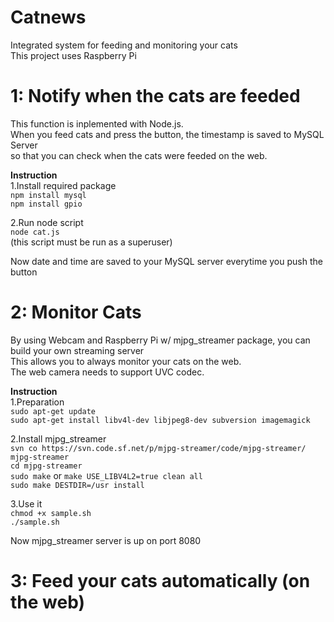 Catnews
=======
Integrated system for feeding and monitoring your cats  
This project uses Raspberry Pi

1: Notify when the cats are feeded
==================
This function is inplemented with Node.js.    
When you feed cats and press the button, the timestamp is saved to MySQL Server  
so that you can check when the cats were feeded on the web.  

__Instruction__  
1.Install required package  
`npm install mysql`  
`npm install gpio`  

2.Run node script  
`node cat.js`  
(this script must be run as a superuser)  

Now date and time are saved to your MySQL server everytime you push the button  

2: Monitor Cats  
==================
By using Webcam and Raspberry Pi w/ mjpg_streamer package, you can build your own streaming server  
This allows you to always monitor your cats on the web.  
The web camera needs to support UVC codec.  


__Instruction__  
1.Preparation  
`sudo apt-get update`  
`sudo apt-get install libv4l-dev libjpeg8-dev subversion imagemagick`  
  
2.Install mjpg_streamer  
`svn co https://svn.code.sf.net/p/mjpg-streamer/code/mjpg-streamer/ mjpg-streamer`  
`cd mjpg-streamer`  
`sudo make` or `make USE_LIBV4L2=true clean all`     
`sudo make DESTDIR=/usr install`

3.Use it  
`chmod +x sample.sh`  
`./sample.sh`  

Now mjpg_streamer server is up on port 8080


3: Feed your cats automatically (on the web)  
==================

